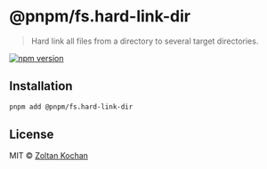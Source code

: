 # @pnpm/fs.hard-link-dir

> Hard link all files from a directory to several target directories.

<!--@shields('npm')-->
[![npm version](https://img.shields.io/npm/v/hard-link-dir.svg)](https://www.npmjs.com/package/@pnpm/fs.hard-link-dir)
<!--/@-->

## Installation

```sh
pnpm add @pnpm/fs.hard-link-dir
```

## License

MIT © [Zoltan Kochan](https://www.kochan.io)
